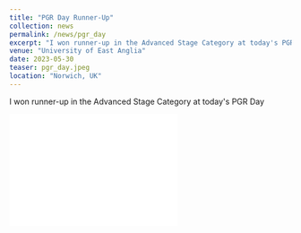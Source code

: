 ```yaml
---
title: "PGR Day Runner-Up"
collection: news
permalink: /news/pgr_day
excerpt: "I won runner-up in the Advanced Stage Category at today's PGR Day"
venue: "University of East Anglia"
date: 2023-05-30
teaser: pgr_day.jpeg
location: "Norwich, UK"
---
```


I won runner-up in the Advanced Stage Category at today's PGR Day

<embed src="{{ site.baseurl }}/files/jonathan-windle-3.pdf" height="200" width="300" type='application/pdf'> 
